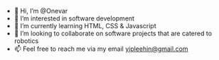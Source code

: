 - 👋 Hi, I’m @Onevar
- 👀 I’m interested in software development
- 🌱 I’m currently learning HTML, CSS & Javascript
- 💞️ I’m looking to collaborate on software projects that are catered to robotics
- 📫 Feel free to reach me via my email yipleehin@gmail.com

<!---
Onevar/Onevar is a ✨ special ✨ repository because its `README.md` (this file) appears on your GitHub profile.
You can click the Preview link to take a look at your changes.
--->
